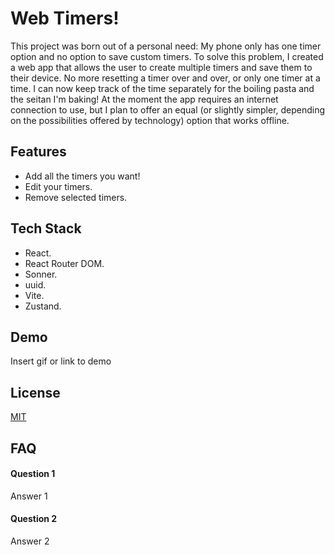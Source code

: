 
# Web Timers!

 This project was born out of a personal need: My phone only has one timer option and no option to save custom timers.
To solve this problem, I created a web app that allows the user to create multiple timers and save them to their device.
No more resetting a timer over and over, or only one timer at a time. I can now keep track of the time separately for the boiling pasta and the seitan I'm baking!
At the moment the app requires an internet connection to use, but I plan to offer an equal (or slightly simpler, depending on the possibilities offered by technology) option that works offline.


## Features

- Add all the timers you want!
- Edit your timers.
- Remove selected timers.


## Tech Stack

- React.
- React Router DOM.
- Sonner.
- uuid.
- Vite.
- Zustand.


## Demo

Insert gif or link to demo


## License

[MIT](https://choosealicense.com/licenses/mit/)


## FAQ

#### Question 1

Answer 1

#### Question 2

Answer 2

